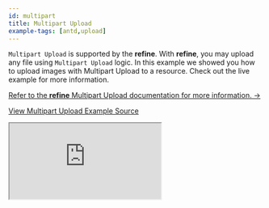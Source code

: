 ```yaml
---
id: multipart
title: Multipart Upload
example-tags: [antd,upload]
---
```


`Multipart Upload` is supported by the **refine**. With **refine**, you may upload any file using `Multipart Upload` logic. In this example we showed you how to upload images with Multipart Upload to a resource. Check out the live example for more information.

[Refer to the **refine** Multipart Upload documentation for more information. →](/docs/advanced-tutorials/upload/multipart-upload/)

[View Multipart Upload Example Source](https://github.com/pankod/refine/tree/master/examples/upload/multipartUpload)

<iframe loading="lazy" src="https://stackblitz.com//github/pankod/refine/tree/master/examples/upload/antd/multipart?embed=1&view=preview&theme=dark&preset=node"
    style={{width: "100%", height:"80vh", border: "0px", borderRadius: "8px", overflow:"hidden"}}
    title="refine-multipart-upload-example"
></iframe>